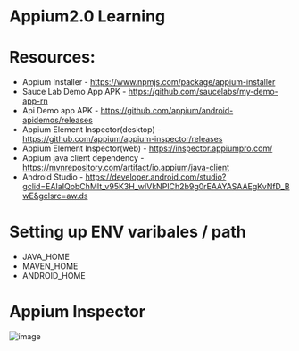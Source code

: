 # Appium2.0 Learning

Resources:
=========
- Appium Installer - https://www.npmjs.com/package/appium-installer
- Sauce Lab Demo App APK - https://github.com/saucelabs/my-demo-app-rn
- Api Demo app APK - https://github.com/appium/android-apidemos/releases
- Appium Element Inspector(desktop) - https://github.com/appium/appium-inspector/releases
- Appium Element Inspector(web) - https://inspector.appiumpro.com/
- Appium java client dependency - https://mvnrepository.com/artifact/io.appium/java-client
- Android Studio - https://developer.android.com/studio?gclid=EAIaIQobChMIt_v95K3H_wIVkNPICh2b9g0rEAAYASAAEgKvNfD_BwE&gclsrc=aw.ds

Setting up ENV varibales / path
===============================
- JAVA_HOME
- MAVEN_HOME
- ANDROID_HOME


Appium Inspector
===============

![image](https://github.com/cozyloon/Appium2.0/assets/38062287/100d60dd-5ab2-445d-99fc-844bd03c72cb)

